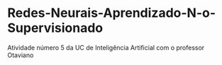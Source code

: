 # Redes-Neurais-Aprendizado-N-o-Supervisionado
Atividade número 5 da UC de Inteligência Artificial com o professor Otaviano
